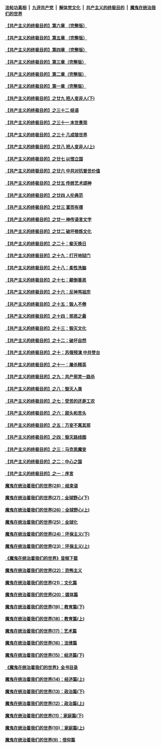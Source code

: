 

####  [法轮功真相](../../../../basic/blob/master/README.md?t=06100131) &nbsp;|&nbsp; [九评共产党](../../../../9ping.md/blob/master/README.md?t=06100131) &nbsp;|&nbsp; [解体党文化](../../../../jtdwh.md/blob/master/README.md?t=06100131)  &nbsp;|&nbsp; [共产主义的终极目的](../../../../gczydzjmd.md/blob/master/README.md?t=06100131) &nbsp;|&nbsp; [魔鬼在统治我们的世界](../../../../mgztzwmdsj.md/blob/master/README.md?t=06100131) 

#### [【共产主义的终极目的】第六章 （完整版）](../pages/nsc422/n11428913.md?t=06100131) 

#### [【共产主义的终极目的】第五章 （完整版）](../pages/nsc422/n11428912.md?t=06100131) 

#### [【共产主义的终极目的】第四章 （完整版）](../pages/nsc422/n11428907.md?t=06100131) 

#### [【共产主义的终极目的】第三章（完整版）](../pages/nsc422/n11428848.md?t=06100131) 

#### [【共产主义的终极目的】第二章（完整版）](../pages/nsc422/n11428831.md?t=06100131) 

#### [【共产主义的终极目的】第一章（完整版）](../pages/nsc422/n11417651.md?t=06100131) 

#### [【共产主义的终极目的】之廿九 把人变非人(下)](../pages/nsc422/n11344140.md?t=06100131) 

#### [【共产主义的终极目的】之三十二 结语](../pages/nsc422/n11360535.md?t=06100131) 

#### [【共产主义的终极目的】之三十一 末世景观](../pages/nsc422/n11351129.md?t=06100131) 

#### [【共产主义的终极目的】之三十 几成狼世界](../pages/nsc422/n11348280.md?t=06100131) 

#### [【共产主义的终极目的】之廿八 把人变非人(上)](../pages/nsc422/n11340492.md?t=06100131) 

#### [【共产主义的终极目的】之廿七 以恨立国](../pages/nsc422/n11336944.md?t=06100131) 

#### [【共产主义的终极目的】之廿六 中共对抗普世价值](../pages/nsc422/n11324785.md?t=06100131) 

#### [【共产主义的终极目的】之廿五 传统艺术颂神](../pages/nsc422/n11296396.md?t=06100131) 

#### [【共产主义的终极目的】之廿四 人伦典范](../pages/nsc422/n11296397.md?t=06100131) 

#### [【共产主义的终极目的】之廿三 富而有德](../pages/nsc422/n11283598.md?t=06100131) 

#### [【共产主义的终极目的】之廿一 神传语言文字](../pages/nsc422/n11263265.md?t=06100131) 

#### [【共产主义的终极目的】之廿二 破坏修炼文化](../pages/nsc422/n11245728.md?t=06100131) 

#### [【共产主义的终极目的】之二十：偷天换日](../pages/nsc422/n11238846.md?t=06100131) 

#### [【共产主义的终极目的】之十九：打开地狱门](../pages/nsc422/n11206376.md?t=06100131) 

#### [【共产主义的终极目的】之十八：柔性洗脑](../pages/nsc422/n11199994.md?t=06100131) 

#### [【共产主义的终极目的】之十七：颠倒善恶](../pages/nsc422/n11179782.md?t=06100131) 

#### [【共产主义的终极目的】之十六：反神骂祖宗](../pages/nsc422/n11166798.md?t=06100131) 

#### [【共产主义的终极目的】之十五：毁人不倦](../pages/nsc422/n11166792.md?t=06100131) 

#### [【共产主义的终极目的】之十四：邪恶之最](../pages/nsc422/n11150249.md?t=06100131) 

#### [【共产主义的终极目的】之十三：毁灭文化](../pages/nsc422/n11135227.md?t=06100131) 

#### [【共产主义的终极目的】之十二：破坏自然](../pages/nsc422/n11135214.md?t=06100131) 

#### [【共产主义的终极目的】之十：苏俄预演 中共登台](../pages/nsc422/n11118424.md?t=06100131) 

#### [【共产主义的终极目的】之十一：屠杀精英](../pages/nsc422/n11118442.md?t=06100131) 

#### [【共产主义的终极目的】之九：共产邪灵一路杀](../pages/nsc422/n11114139.md?t=06100131) 

#### [【共产主义的终极目的】之八：毁灭人类](../pages/nsc422/n11108503.md?t=06100131) 

#### [【共产主义的终极目的】之七：受苦的还是工农](../pages/nsc422/n11101809.md?t=06100131) 

#### [【共产主义的终极目的】之六：甜头和苦头](../pages/nsc422/n11096971.md?t=06100131) 

#### [【共产主义的终极目的】之五：万变不离其邪](../pages/nsc422/n11091285.md?t=06100131) 

#### [【共产主义的终极目的】之四：毁灭路线图](../pages/nsc422/n11086284.md?t=06100131) 

#### [【共产主义的终极目的】之三：马克思魔变](../pages/nsc422/n11061941.md?t=06100131) 

#### [【共产主义的终极目的】之二：中心之国](../pages/nsc422/n11047728.md?t=06100131) 

#### [【共产主义的终极目的】之一：序言](../pages/nsc422/n11086077.md?t=06100131) 

#### [魔鬼在统治着我们的世界(28)：结束语](../pages/nsc422/n10936246.md?t=06100131) 

#### [魔鬼在统治着我们的世界(27)：全球野心(下)](../pages/nsc422/n10928319.md?t=06100131) 

#### [魔鬼在统治着我们的世界(26)：全球野心(上)](../pages/nsc422/n10900318.md?t=06100131) 

#### [魔鬼在统治着我们的世界(25)：全球化](../pages/nsc422/n10788205.md?t=06100131) 

#### [魔鬼在统治着我们的世界(24)：环保主义(下)](../pages/nsc422/n10695307.md?t=06100131) 

#### [魔鬼在统治着我们的世界(23)：环保主义(上)](../pages/nsc422/n10688613.md?t=06100131) 

#### [《魔鬼在统治着我们的世界》音频下载](../pages/nsc422/n10635553.md?t=06100131) 

#### [魔鬼在统治着我们的世界(22)：恐怖主义](../pages/nsc422/n10614727.md?t=06100131) 

#### [魔鬼在统治着我们的世界(21)：文化篇](../pages/nsc422/n10597706.md?t=06100131) 

#### [魔鬼在统治着我们的世界(20)：媒体篇](../pages/nsc422/n10586579.md?t=06100131) 

#### [魔鬼在统治着我们的世界(19)：教育篇(下)](../pages/nsc422/n10564808.md?t=06100131) 

#### [魔鬼在统治着我们的世界(18)：教育篇(上)](../pages/nsc422/n10526970.md?t=06100131) 

#### [魔鬼在统治着我们的世界(17)：艺术篇](../pages/nsc422/n10499093.md?t=06100131) 

#### [魔鬼在统治着我们的世界(16)：法律篇](../pages/nsc422/n10485969.md?t=06100131) 

#### [魔鬼在统治着我们的世界(15)：经济篇(下)](../pages/nsc422/n10469975.md?t=06100131) 

#### [《魔鬼在统治着我们的世界》全书目录](../pages/nsc422/n10464261.md?t=06100131) 

#### [魔鬼在统治着我们的世界(14)：经济篇(上)](../pages/nsc422/n10457370.md?t=06100131) 

#### [魔鬼在统治着我们的世界(13)：政治篇(下)](../pages/nsc422/n10448270.md?t=06100131) 

#### [魔鬼在统治着我们的世界(12)：政治篇(上)](../pages/nsc422/n10444576.md?t=06100131) 

#### [魔鬼在统治着我们的世界(11)：家庭篇(下)](../pages/nsc422/n10440961.md?t=06100131) 

#### [魔鬼在统治着我们的世界(10)：家庭篇(上)](../pages/nsc422/n10435448.md?t=06100131) 

#### [魔鬼在统治着我们的世界(9)：信仰篇](../pages/nsc422/n10432159.md?t=06100131) 


